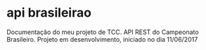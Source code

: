 # api brasileirao
Documentação do meu projeto de TCC. API REST do Campeonato Brasileiro.
Projeto em desenvolvimento, iniciado no dia 11/06/2017
